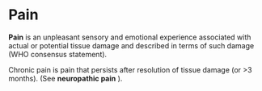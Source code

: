 ---
---
# Pain

**Pain** is an unpleasant sensory and emotional experience associated
with actual or potential tissue damage and described in terms of such
damage (WHO consensus statement).

Chronic pain is pain that persists after resolution of tissue damage (or
&gt;3 months). (See **neuropathic pain** ).
